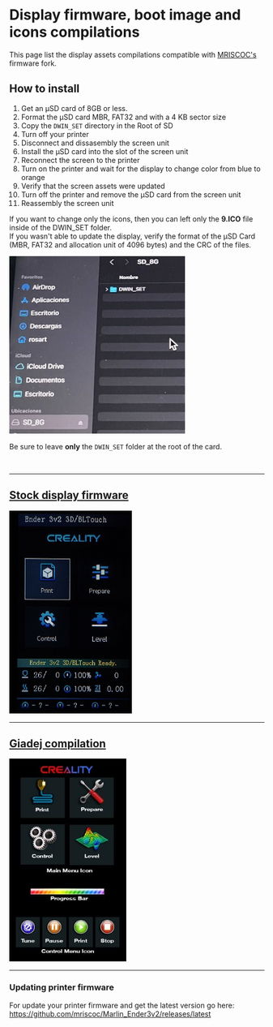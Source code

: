 # Display firmware, boot image and icons compilations
This page list the display assets compilations compatible with [MRISCOC's](https://github.com/mriscoc/Marlin_Ender3v2/releases/latest) firmware fork.

## How to install
1. Get an µSD card of 8GB or less.
1. Format the µSD card MBR, FAT32 and with a 4 KB sector size
1. Copy the `DWIN_SET` directory in the Root of SD
1. Turn off your printer
1. Disconnect and dissasembly the screen unit
1. Install the µSD card into the slot of the screen unit
1. Reconnect the screen to the printer
1. Turn on the printer and wait for the display to change color from blue to
  orange
1. Verify that the screen assets were updated
1. Turn off the printer and remove the µSD card from the screen unit
1. Reassembly the screen unit  
  
If you want to change only the icons, then you can left only the **9.ICO** file
inside of the DWIN_SET folder.  
If you wasn't able to update the display, verify the format of the µSD Card
(MBR, FAT32 and allocation unit of 4096 bytes) and the CRC of the files.
  
<img src="DWIN_SET-folder.jpg"  height="350" />  

Be sure to leave **only** the `DWIN_SET` folder at the root of the card.  
  
<br>
  
---

## [Stock display firmware](stock/)  

<img src="stock/preview1.jpg"  height="400" />  
  
<br>
  
---

## [Giadej compilation](Giadej%20compilation/)

<img src="Giadej%20compilation/preview1.jpg"  height="400" />  
  
<br>
  
---

### Updating printer firmware
For update your printer firmware and get the latest version go here: <https://github.com/mriscoc/Marlin_Ender3v2/releases/latest>  

